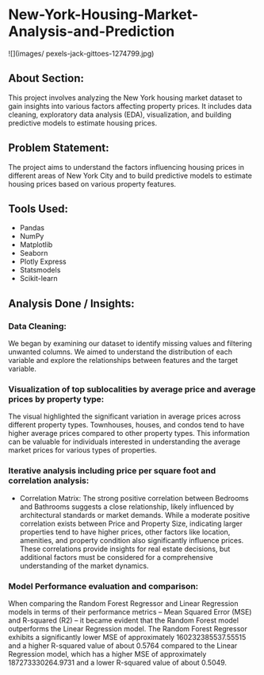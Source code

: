 # New-York-Housing-Market-Analysis-and-Prediction
![](images/ pexels-jack-gittoes-1274799.jpg)

## About Section:
This project involves analyzing the New York housing market dataset to gain insights into various factors affecting property prices. It includes data cleaning, exploratory data analysis (EDA), visualization, and building predictive models to estimate housing prices.

## Problem Statement:
The project aims to understand the factors influencing housing prices in different areas of New York City and to build predictive models to estimate housing prices based on various property features.

## Tools Used:
- Pandas
- NumPy
- Matplotlib
- Seaborn
- Plotly Express
- Statsmodels
- Scikit-learn

## Analysis Done / Insights:

### Data Cleaning:
We began by examining our dataset to identify missing values and filtering unwanted columns. We aimed to understand the distribution of each variable and explore the relationships between features and the target variable.

### Visualization of top sublocalities by average price and average prices by property type:
The visual highlighted the significant variation in average prices across different property types. Townhouses, houses, and condos tend to have higher average prices compared to other property types. This information can be valuable for individuals interested in understanding the average market prices for various types of properties.

### Iterative analysis including price per square foot and correlation analysis:
- Correlation Matrix:
  The strong positive correlation between Bedrooms and Bathrooms suggests a close relationship, likely influenced by architectural standards or market demands. While a moderate positive correlation exists between Price and Property Size, indicating larger properties tend to have higher prices, other factors like location, amenities, and property condition also significantly influence prices. These correlations provide insights for real estate decisions, but additional factors must be considered for a comprehensive understanding of the market dynamics.

### Model Performance evaluation and comparison:
When comparing the Random Forest Regressor and Linear Regression models in terms of their performance metrics – Mean Squared Error (MSE) and R-squared (R2) – it became evident that the Random Forest model outperforms the Linear Regression model.
The Random Forest Regressor exhibits a significantly lower MSE of approximately 160232385537.55515 and a higher R-squared value of about 0.5764 compared to the Linear Regression model, which has a higher MSE of approximately 187273330264.9731 and a lower R-squared value of about 0.5049.
